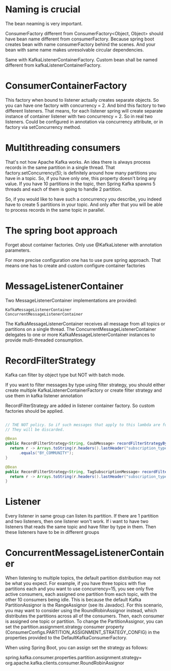 # Naming is crucial

The bean neaming is very important.

ConsumerFactory different from ConsumerFactory<Object, Object> should have bean name different from
consumerFactory. Because spring boot creates bean with name consumerFactory behind the scenes. And
your bean with same name makes unresolvable circular dependencies.

Same with KafkaListenerContainerFactory. Custom bean shall be named different from
kafkaListenerContainerFactory.

# ConsumerContainerFactory

This factory when bound to listener actually creates separate objects. So you can have one factory
with concurrency = 2. And bind this factory to two different listeners. That means, for each
listener spring will create separate instance of container listener with two concurrency = 2. So in
real two listeners. Could be configured in annotation via concurrency attribute, or in factory via
setConcurrency method.

# Multithreading consumers

That's not how Apache Kafka works. An idea there is always process records in the same partition in
a single thread. That factory.setConcurrency(5); is definitely around how many partitions you have
in a topic. So, if you have only one, this property doesn't bring any value. If you have 10
partitions in the topic, then Spring Kafka spawns 5 threads and each of them is going to handle 2
partition.

So, if you would like to have such a concurrency you describe, you indeed have to create 5
partitions in your topic. And only after that you will be able to process records in the same topic
in parallel.

# The spring boot approach

Forget about container factories. Only use @KafkaListener with annotation parameters.

For more precise configuration one has to use pure spring approach. That means one has to create and
custom configure container factories

# MessageListenerContainer

Two MessageListenerContainer implementations are provided:

    KafkaMessageListenerContainer
    ConcurrentMessageListenerContainer

The KafkaMessageListenerContainer receives all message from all topics or partitions on a single
thread. The ConcurrentMessageListenerContainer delegates to one or more
KafkaMessageListenerContainer instances to provide multi-threaded consumption.

# RecordFilterStrategy

Kafka can filter by object type but NOT with batch mode.

If you want to filter messages by type using filter strategy, you should either create multiple
KafkaListenerContainerFactory or create filter strategy and use them in kafka listener annotation

RecordFilterStrategy are added in listener container factory. So custom factories should be
applied.

```java

// THE NOT policy. So if such messages that apply to this lambda are found
// They will be discarded.

@Bean
public RecordFilterStrategy<String, CoubMessage> recordFilterStrategyByCommunity() {
  return r -> Arrays.toString(r.headers().lastHeader("subscription_type").value())
      .equals("BY_COMMUNITY");
}

@Bean
public RecordFilterStrategy<String, TagSubscriptionMessage> recordFilterStrategyByTag() {
  return r -> Arrays.toString(r.headers().lastHeader("subscription_type").value()).equals("BY_TAG");
}
```

# Listener

Every listener in same group can listen its partition.
If there are 1 partition and two listeners, then one listener won't work.
If i want to have two listeners that reads the same topic and have filter by type in them. Then
these listeners have to be in different groups

# ConcurrentMessageListenerContainer

When listening to multiple topics, the default partition distribution may not be what you expect.
For example, if you have three topics with five partitions each and you want to use concurrency=15,
you see only five active consumers, each assigned one partition from each topic, with the other 10
consumers being idle. This is because the default Kafka PartitionAssignor is the RangeAssignor (see
its Javadoc). For this scenario, you may want to consider using the RoundRobinAssignor instead,
which distributes the partitions across all of the consumers. Then, each consumer is assigned one
topic or partition. To change the PartitionAssignor, you can set the partition.assignment.strategy
consumer property (ConsumerConfigs.PARTITION_ASSIGNMENT_STRATEGY_CONFIG) in the properties provided
to the DefaultKafkaConsumerFactory.

When using Spring Boot, you can assign set the strategy as follows:

spring.kafka.consumer.properties.partition.assignment.strategy=\
org.apache.kafka.clients.consumer.RoundRobinAssignor